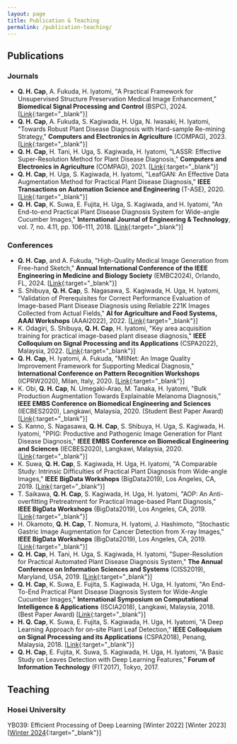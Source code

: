 ```yaml
---
layout: page
title: Publication & Teaching
permalink: /publication-teaching/
---
```

## Publications
### Journals
* __Q. H. Cap__, A. Fukuda, H. Iyatomi, "A Practical Framework for Unsupervised Structure Preservation Medical Image Enhancement," __Biomedical Signal Processing and Control__ (BSPC), 2024. [[Link](https://arxiv.org/abs/2304.01864){:target="_blank"}]
* __Q. H. Cap__, A. Fukuda, S. Kagiwada, H. Uga, N. Iwasaki, H. Iyatomi, "Towards Robust Plant Disease Diagnosis with Hard-sample Re-mining Strategy," __Computers and Electronics in Agriculture__ (COMPAG), 2023. [[Link](https://arxiv.org/abs/2309.01903){:target="_blank"}]
* __Q. H. Cap__, H. Tani, H. Uga, S. Kagiwada, H. Iyatomi, "LASSR: Effective Super-Resolution Method for Plant Disease Diagnosis," __Computers and Electronics in Agriculture__ (COMPAG), 2021. [[Link](https://arxiv.org/abs/2010.06499){:target="_blank"}]
* __Q. H. Cap__, H. Uga, S. Kagiwada, H. Iyatomi, "LeafGAN: An Effective Data Augmentation Method for Practical Plant Disease Diagnosis," __IEEE Transactions on Automation Science and Engineering__ (T-ASE), 2020. [[Link](https://arxiv.org/abs/2002.10100){:target="_blank"}]
* __Q. H. Cap__, K. Suwa, E. Fujita, H. Uga, S. Kagiwada, and H. Iyatomi, "An End-to-end Practical Plant Disease Diagnosis System for Wide-angle Cucumber Images," __International Journal of Engineering & Technology__, vol. 7, no. 4.11, pp. 106–111, 2018. [[Link](http://iyatomi-lab.info/sites/default/files/user/IJET-20784.pdf){:target="_blank"}]

### Conferences
* __Q. H. Cap__, and A. Fukuda, "High-Quality Medical Image Generation from Free-hand Sketch," __Annual International Conference of the IEEE Engineering in Medicine and Biology Society__ (EMBC2024), Orlando, FL, 2024. [[Link](https://arxiv.org/abs/2402.00353){:target="_blank"}]
* S. Shibuya, __Q. H. Cap__, S. Nagasawa, S. Kagiwada, H. Uga, H. Iyatomi, "Validation of Prerequisites for Correct Performance Evaluation of Image-based Plant Disease Diagnosis using Reliable 221K Images Collected from Actual Fields," __AI for Agriculture and Food Systems, AAAI Workshops__ (AAAI2022), 2022. [[Link](https://openreview.net/forum?id=md2UDQ7W_IV){:target="_blank"}]
* K. Odagiri, S. Shibuya, __Q. H. Cap__, H. Iyatomi, "Key area acquisition training for practical image-based plant disease diagnosis," __IEEE Colloquium on Signal Processing and its Applications__ (CSPA2022), Malaysia, 2022. [[Link](https://ieeexplore.ieee.org/document/9781877){:target="_blank"}]
* __Q. H. Cap__, H. Iyatomi, A. Fukuda, "MIINet: An Image Quality Improvement Framework for Supporting Medical Diagnosis," __International Conference on Pattern Recognition Workshops__ (ICPRW2020), Milan, Italy, 2020. [[Link](https://arxiv.org/abs/2011.14132){:target="_blank"}]
* K. Obi, __Q. H. Cap__, N. Umegaki-Arao, M. Tanaka, H. Iyatomi, "Bulk Production Augmentation Towards Explainable Melanoma Diagnosis," __IEEE EMBS Conference on Biomedical Engineering and Sciences__ (IECBES2020), Langkawi, Malaysia, 2020. (Student Best Paper Award) [[Link](https://arxiv.org/abs/2103.02198){:target="_blank"}]
* S. Kanno, S. Nagasawa, __Q. H. Cap__, S. Shibuya, H. Uga, S. Kagiwada, H. Iyatomi, "PPIG: Productive and Pathogenic Image Generation for Plant Disease Diagnosis," __IEEE EMBS Conference on Biomedical Engineering and Sciences__ (IECBES2020), Langkawi, Malaysia, 2020. [[Link](https://ieeexplore.ieee.org/document/9398772){:target="_blank"}]
* K. Suwa, __Q. H. Cap__, S. Kagiwada, H. Uga, H. Iyatomi, "A Comparable Study: Intrinsic Difficulties of Practical Plant Diagnosis from Wide-angle Images," __IEEE BigData Workshops__ (BigData2019), Los Angeles, CA, 2019. [[Link](https://arxiv.org/abs/1910.11506){:target="_blank"}]
* T. Saikawa, __Q. H. Cap__, S. Kagiwada, H. Uga, H. Iyatomi, "AOP: An Anti-overfitting Pretreatment for Practical Image-based Plant Diagnosis," __IEEE BigData Workshops__ (BigData2019), Los Angeles, CA, 2019. [[Link](https://arxiv.org/abs/1911.10727){:target="_blank"}]
* H. Okamoto, __Q. H. Cap__, T. Nomura, H. Iyatomi, J. Hashimoto, "Stochastic Gastric Image Augmentation for Cancer Detection from X-ray Images," __IEEE BigData Workshops__ (BigData2019), Los Angeles, CA, 2019. [[Link](http://iyatomi-lab.info/sites/default/files/user/Okamoto2019_IEEEBigData.pdf){:target="_blank"}]
* __Q. H. Cap__, H. Tani, H. Uga, S. Kagiwada, H. Iyatomi, "Super-Resolution for Practical Automated Plant Disease Diagnosis System," __The Annual Conference on Information Sciences and Systems__ (CISS2019), Maryland, USA, 2019. [[Link](https://ieeexplore.ieee.org/document/8692855){:target="_blank"}]
* __Q. H. Cap__, K. Suwa, E. Fujita, S. Kagiwada, H. Uga, H. Iyatomi, "An End-To-End Practical Plant Disease Diagnosis System for Wide-Angle Cucumber Images," __International Symposium on Computational Intelligence & Applications__ (ISCIA2018), Langkawi, Malaysia, 2018. (Best Paper Award) [[Link](http://iyatomi-lab.info/sites/default/files/user/IJET-20784.pdf){:target="_blank"}]
* __H. Q. Cap__, K. Suwa, E. Fujita, S. Kagiwada, H. Uga, H. Iyatomi, "A Deep Learning Approach for on-site Plant Leaf Detection," __IEEE Colloquium on Signal Processing and its Applications__ (CSPA2018), Penang, Malaysia, 2018. [[Link](https://ieeexplore.ieee.org/abstract/document/8368697){:target="_blank"}]
* __Q. H. Cap__, E. Fujita, K. Suwa, S. Kagiwada, H. Uga, H. Iyatomi, "A Basic Study on Leaves Detection with Deep Learning Features," __Forum of Information Technology__ (FIT2017), Tokyo, 2017.

<!-- ### Google Scholar -->
<!-- [Quan Huu Cap](https://scholar.google.com/citations?user=a15V7MIAAAAJ&hl=en){:target="_blank"} -->
## Teaching
### Hosei University
YB039: Efficient Processing of Deep Learning [Winter 2022] [Winter 2023] [[Winter 2024](https://syllabus.hosei.ac.jp/web/preview.php?no_id=2417823&nendo=2024&gakubueng=EV&t_mode=pc&radd=){:target="_blank"}]